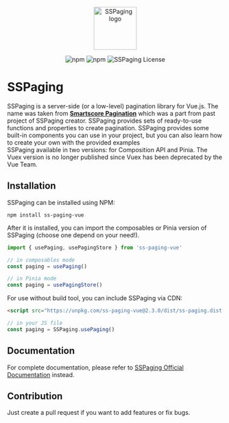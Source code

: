 <p align="center">
  <a href="https://vuejs.org" target="_blank" rel="noopener noreferrer">
    <img width="100" src="https://lib.actudent.com/ss-paging/sspaging-logo.png" alt="SSPaging logo">
  </a>
</p>

<p align="center">
  <img alt="npm" src="https://img.shields.io/npm/dt/ss-paging-vue">
  <img alt="npm" src="https://img.shields.io/npm/v/ss-paging-vue">
  <img alt="SSPaging License" src="https://img.shields.io/npm/l/ss-paging-vue">
</p>

# SSPaging
SSPaging is a server-side (or a low-level) pagination library for Vue.js. The name was taken from <strong>[Smartscore Pagination](https://smartscore.wolestech.com)</strong> which was a part from past project of SSPaging creator. SSPaging provides sets of ready-to-use functions and properties to create pagination. SSPaging provides some built-in components you can use in your project, but you can also learn how to create your own with the provided examples<br/>
SSPaging available in two versions: for Composition API and Pinia. The Vuex version is no longer published since Vuex has been deprecated by the Vue Team. 

## Installation
SSPaging can be installed using NPM:
```
npm install ss-paging-vue
```
After it is installed, you can import the composables or Pinia version of SSPaging (choose one depend on your need!).
```javascript
import { usePaging, usePagingStore } from 'ss-paging-vue'

// in composables mode
const paging = usePaging()

// in Pinia mode
const paging = usePagingStore()
```
For use without build tool, you can include SSPaging via CDN:
```html
<script src="https://unpkg.com/ss-paging-vue@2.3.0/dist/ss-paging.dist.js"></script>
```
```javascript
// in your JS file
const paging = SSPaging.usePaging()
```
## Documentation
For complete documentation, please refer to [SSPaging Official Documentation](https://lib.actudent.com/ss-paging/) instead.

## Contribution
Just create a pull request if you want to add features or fix bugs.

